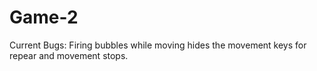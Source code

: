 # Game-2
Current Bugs:
Firing bubbles while moving hides the movement keys for repear and movement stops.
